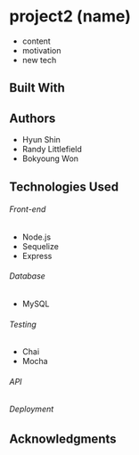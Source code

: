 # project2 (name)
 - content 
 - motivation
 - new tech 
## Built With 

## Authors
- Hyun Shin
- Randy Littlefield
- Bokyoung Won
## Technologies Used
###### Front-end
- Node.js
- Sequelize
- Express
###### Database
- MySQL
###### Testing
- Chai 
- Mocha
###### API

###### Deployment

## Acknowledgments 



